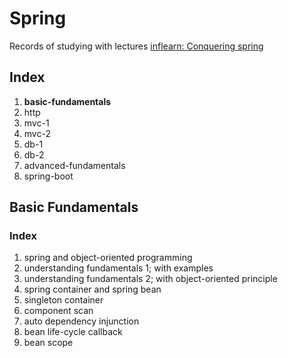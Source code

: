 # Spring

Records of studying with lectures [inflearn: Conquering spring](https://www.inflearn.com/roadmaps/373)

## Index

1. **basic-fundamentals**
2. http
3. mvc-1
4. mvc-2
5. db-1
6. db-2
7. advanced-fundamentals
8. spring-boot

## Basic Fundamentals

### Index

1. spring and object-oriented programming
2. understanding fundamentals 1; with examples
3. understanding fundamentals 2; with object-oriented principle
4. spring container and spring bean
5. singleton container
6. component scan
7. auto dependency injunction
8. bean life-cycle callback
9. bean scope